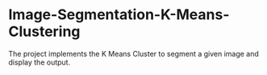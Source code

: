 # Image-Segmentation-K-Means-Clustering
The project implements the K Means Cluster to segment a given image and display the output.
